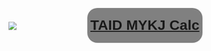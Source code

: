 <img src="https://files.catbox.moe/98o9ph.png"><button style="
background-color: grey;
height: 70px;
  font-size: 2em;
  font-weight: bold;
  text-align: center;
  margin-left: 140px;
border: 10px;
border-radius: 20px;"> <a href='indexTaidcalc.html'>TAID MYKJ Calc</a></button>
